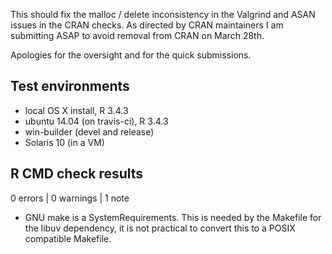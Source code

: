 This should fix the malloc / delete inconsistency in the Valgrind and ASAN
issues in the CRAN checks. As directed by CRAN maintainers I am submitting ASAP
to avoid removal from CRAN on March 28th.

Apologies for the oversight and for the quick submissions.

## Test environments
* local OS X install, R 3.4.3
* ubuntu 14.04 (on travis-ci), R 3.4.3
* win-builder (devel and release)
* Solaris 10 (in a VM)

## R CMD check results

0 errors | 0 warnings | 1 note

* GNU make is a SystemRequirements.
  This is needed by the Makefile for the libuv dependency, it is not practical
  to convert this to a POSIX compatible Makefile.
